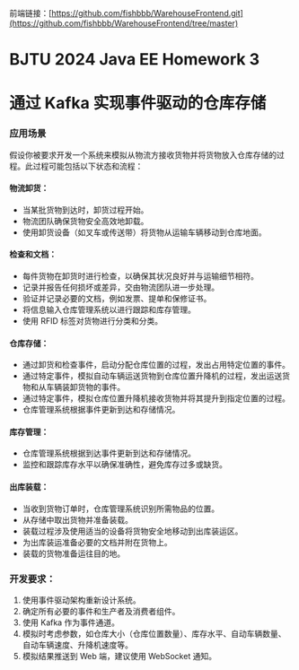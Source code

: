 前端链接：[https://github.com/fishbbb/WarehouseFrontend.git](https://github.com/fishbbb/WarehouseFrontend/tree/master)

# BJTU 2024 Java EE Homework 3
# 通过 Kafka 实现事件驱动的仓库存储

### 应用场景
假设你被要求开发一个系统来模拟从物流方接收货物并将货物放入仓库存储的过程。此过程可能包括以下状态和流程：

#### 物流卸货：
- 当某批货物到达时，卸货过程开始。
- 物流团队确保货物安全高效地卸载。
- 使用卸货设备（如叉车或传送带）将货物从运输车辆移动到仓库地面。

#### 检查和文档：
- 每件货物在卸货时进行检查，以确保其状况良好并与运输细节相符。
- 记录并报告任何损坏或差异，交由物流团队进一步处理。
- 验证并记录必要的文档，例如发票、提单和保修证书。
- 将信息输入仓库管理系统以进行跟踪和库存管理。
- 使用 RFID 标签对货物进行分类和分类。

#### 仓库存储：
- 通过卸货和检查事件，启动分配仓库位置的过程，发出占用特定位置的事件。
- 通过特定事件，模拟自动车辆运送货物到仓库位置升降机的过程，发出运送货物和从车辆装卸货物的事件。
- 通过特定事件，模拟仓库位置升降机接收货物并将其提升到指定位置的过程。
- 仓库管理系统根据事件更新到达和存储情况。

#### 库存管理：
- 仓库管理系统根据到达事件更新到达和存储情况。
- 监控和跟踪库存水平以确保准确性，避免库存过多或缺货。

#### 出库装载：
- 当收到货物订单时，仓库管理系统识别所需物品的位置。
- 从存储中取出货物并准备装载。
- 装载过程涉及使用适当的设备将货物安全地移动到出库装运区。
- 为出库装运准备必要的文档并附在货物上。
- 装载的货物准备运往目的地。

### 开发要求：
1. 使用事件驱动架构重新设计系统。
2. 确定所有必要的事件和生产者及消费者组件。
3. 使用 Kafka 作为事件通道。
4. 模拟时考虑参数，如仓库大小（仓库位置数量）、库存水平、自动车辆数量、自动车辆速度、升降机速度等。
5. 模拟结果推送到 Web 端，建议使用 WebSocket 通知。
